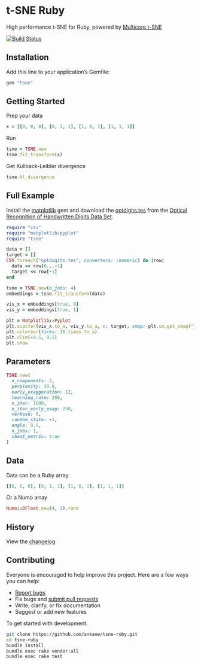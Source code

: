 # t-SNE Ruby

High performance t-SNE for Ruby, powered by [Multicore t-SNE](https://github.com/DmitryUlyanov/Multicore-TSNE)

[![Build Status](https://github.com/ankane/tsne-ruby/workflows/build/badge.svg?branch=master)](https://github.com/ankane/tsne-ruby/actions)

## Installation

Add this line to your application’s Gemfile:

```ruby
gem "tsne"
```

## Getting Started

Prep your data

```ruby
x = [[0, 0, 0], [0, 1, 1], [1, 0, 1], [1, 1, 1]]
```

Run

```ruby
tsne = TSNE.new
tsne.fit_transform(x)
```

Get Kullback-Leibler divergence

```ruby
tsne.kl_divergence
```

## Full Example

Install the [matplotlib](https://github.com/mrkn/matplotlib.rb) gem and download the [optdigits.tes](https://archive.ics.uci.edu/ml/machine-learning-databases/optdigits/optdigits.tes) from the [Optical Recognition of Handwritten Digits Data Set](https://archive.ics.uci.edu/ml/datasets/Optical+Recognition+of+Handwritten+Digits).

```ruby
require "csv"
require "matplotlib/pyplot"
require "tsne"

data = []
target = []
CSV.foreach("optdigits.tes", converters: :numeric) do |row|
  data << row[0...-1]
  target << row[-1]
end

tsne = TSNE.new(n_jobs: 4)
embeddings = tsne.fit_transform(data)

vis_x = embeddings[true, 0]
vis_y = embeddings[true, 1]

plt = Matplotlib::Pyplot
plt.scatter(vis_x.to_a, vis_y.to_a, c: target, cmap: plt.cm.get_cmap("jet", 10), marker: ".")
plt.colorbar(ticks: 10.times.to_a)
plt.clim(-0.5, 9.5)
plt.show
```

## Parameters

```ruby
TSNE.new(
  n_components: 2,
  perplexity: 30.0,
  early_exaggeration: 12,
  learning_rate: 200,
  n_iter: 1000,
  n_iter_early_exag: 250,
  verbose: 0,
  random_state: -1,
  angle: 0.5,
  n_jobs: 1,
  cheat_metric: true
)
```

## Data

Data can be a Ruby array

```ruby
[[0, 0, 0], [0, 1, 1], [1, 0, 1], [1, 1, 1]]
```

Or a Numo array

```ruby
Numo::DFloat.new(4, 3).rand
```

## History

View the [changelog](https://github.com/ankane/tsne-ruby/blob/master/CHANGELOG.md)

## Contributing

Everyone is encouraged to help improve this project. Here are a few ways you can help:

- [Report bugs](https://github.com/ankane/tsne-ruby/issues)
- Fix bugs and [submit pull requests](https://github.com/ankane/tsne-ruby/pulls)
- Write, clarify, or fix documentation
- Suggest or add new features

To get started with development:

```sh
git clone https://github.com/ankane/tsne-ruby.git
cd tsne-ruby
bundle install
bundle exec rake vendor:all
bundle exec rake test
```

